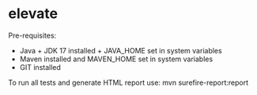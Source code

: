 # elevate

Pre-requisites:
- Java + JDK 17 installed + JAVA_HOME set in system variables
- Maven installed and MAVEN_HOME set in system variables
- GIT installed

To run all tests and generate HTML report use: mvn surefire-report:report